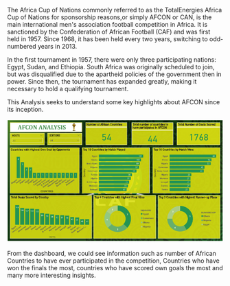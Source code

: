 The Africa Cup of Nations commonly referred to as the TotalEnergies Africa Cup of Nations for sponsorship reasons,or simply AFCON or CAN, is the main international men's association football competition in Africa. It is sanctioned by the Confederation of African Football (CAF) and was first held in 1957. Since 1968, it has been held every two years, switching to odd-numbered years in 2013.

In the first tournament in 1957, there were only three participating nations: Egypt, Sudan, and Ethiopia. South Africa was originally scheduled to join, but was disqualified due to the apartheid policies of the government then in power. Since then, the tournament has expanded greatly, making it necessary to hold a qualifying tournament.

This Analysis seeks to understand some key highlights about AFCON since its inception.

![alt text](<Afcon Dashboard.png>)

From the dashboard, we could see information such as number of African Countries to have ever participated in the competition, Countries who have won the finals the most, countries who have scored own goals the most and many more interesting insights.